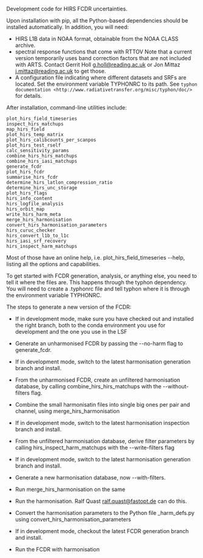 Development code for HIRS FCDR uncertainties.

Upon installation with pip, all the Python-based dependencies should be
installed automatically.  In addition, you will need:

- HIRS L1B data in NOAA format, obtainable from the NOAA CLASS archive.
- spectral response functions that come with RTTOV
  Note that a current version
  temporarily uses band correction factors that are not included with
  ARTS.  Contact Gerrit Holl <g.holl@reading.ac.uk> or Jon Mittaz
  <j.mittaz@reading.ac.uk> to get those.
- A configuration file indicating where different datasets and SRFs are located.
  Set the environment variable TYPHONRC to its path.  See 
  `typhon documentation <http://www.radiativetransfer.org/misc/typhon/doc/>`
  for details.

After installation, command-line utilities include:

    plot_hirs_field_timeseries
    inspect_hirs_matchups
    map_hirs_field
    plot_hirs_temp_matrix
    plot_hirs_calibcounts_per_scanpos
    plot_hirs_test_rself
    calc_sensitivity_params
    combine_hirs_hirs_matchups
    combine_hirs_iasi_matchups
    generate_fcdr
    plot_hirs_fcdr
    summarise_hirs_fcdr
    determine_hirs_latlon_compression_ratio
    determine_hirs_unc_storage
    plot_hirs_flags
    hirs_info_content
    hirs_logfile_analysis
    hirs_orbit_map
    write_hirs_harm_meta
    merge_hirs_harmonisation
    convert_hirs_harmonisation_parameters
    hirs_curuc_checker
    hirs_convert_l1b_to_l1c
    hirs_iasi_srf_recovery
    hirs_inspect_harm_matchups

Most of those have an online help, i.e. plot_hirs_field_timeseries --help,
listing all the options and capabilities.

To get started with FCDR generation, analysis, or anything else, you need
to tell it where the files are.  This happens through the typhon
dependency.  You will need to create a .typhonrc file and tell typhon
where it is through the environment variable TYPHONRC.

The steps to generate a new version of the FCDR:

- If in development mode, make sure you have checked out and installed the
  right branch, both to the conda environment you use for development and
  the one you use in the LSF

- Generate an unharmonised FCDR by passing the --no-harm flag to
  generate_fcdr.

- If in development mode, switch to the latest harmonisation generation
  branch and install.

- From the unharmonised FCDR, create an unfiltered harmonisation database,
  by calling combine_hirs_hirs_matchups with the --without-filters flag.

- Combine the small harmonisatin files into single big ones per pair and
  channel, using merge_hirs_harmonisation

- If in development mode, switch to the latest harmonisation inspection
  branch and install.

- From the unfiltered harmonisation database, derive filter parameters by
  calling hirs_inspect_harm_matchups with the --write-filters flag

- If in development mode, switch to the latest harmonisation generation
  branch and install.

- Generate a new harmonisation database, now --with-filters.

- Run merge_hirs_harmonisation on the same

- Run the harmonisation.  Ralf Quast <ralf.quast@fastopt.de> can do this.

- Convert the harmonisation parameters to the Python file _harm_defs.py
  using convert_hirs_harmonisation_parameters

- If in development mode, checkout the latest FCDR generation branch and
  install.

- Run the FCDR with harmonisation
